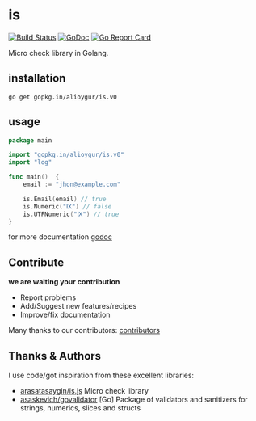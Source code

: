 # is

[![Build Status](https://travis-ci.org/alioygur/is.svg?branch=master)](https://travis-ci.org/alioygur/is)
[![GoDoc](https://godoc.org/github.com/alioygur/is?status.svg)](https://godoc.org/github.com/alioygur/is)
[![Go Report Card](https://goreportcard.com/badge/github.com/alioygur/is)](https://goreportcard.com/report/github.com/alioygur/is)

Micro check library in Golang. 

## installation

`go get gopkg.in/alioygur/is.v0`

## usage

```go
package main

import "gopkg.in/alioygur/is.v0"
import "log"

func main()  {
    email := "jhon@example.com"

    is.Email(email) // true
    is.Numeric("Ⅸ") // false
    is.UTFNumeric("Ⅸ") // true
}
```


for more documentation [godoc](https://godoc.org/github.com/alioygur/is)

## Contribute

**we are waiting your contribution**

- Report problems
- Add/Suggest new features/recipes
- Improve/fix documentation

Many thanks to our contributors: [contributors](https://github.com/alioygur/is/graphs/contributors)

## Thanks & Authors

I use code/got inspiration from these excellent libraries:

- [arasatasaygin/is.js](https://github.com/arasatasaygin/is.js) Micro check library
- [asaskevich/govalidator](https://github.com/asaskevich/govalidator) [Go] Package of validators and sanitizers for strings, numerics, slices and structs